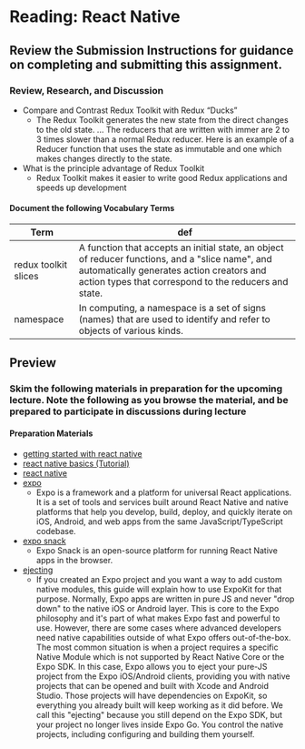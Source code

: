 # Reading: React Native

## Review the Submission Instructions for guidance on completing and submitting this assignment.

### Review, Research, and Discussion

- Compare and Contrast Redux Toolkit with Redux “Ducks”
  - The Redux Toolkit generates the new state from the direct changes to the old state. ... The reducers that are written with immer are 2 to 3 times slower than a normal Redux reducer. Here is an example of a Reducer function that uses the state as immutable and one which makes changes directly to the state.
- What is the principle advantage of Redux Toolkit
  - Redux Toolkit makes it easier to write good Redux applications and speeds up development

#### Document the following Vocabulary Terms

| Term                 | def                                                                                                                                                                                                   |
| -------------------- | ----------------------------------------------------------------------------------------------------------------------------------------------------------------------------------------------------- |
| redux toolkit slices | A function that accepts an initial state, an object of reducer functions, and a "slice name", and automatically generates action creators and action types that correspond to the reducers and state. |
| namespace            | In computing, a namespace is a set of signs (names) that are used to identify and refer to objects of various kinds.                                                                                  |

## Preview

### Skim the following materials in preparation for the upcoming lecture. Note the following as you browse the material, and be prepared to participate in discussions during lecture

#### Preparation Materials

- [getting started with react native](https://reactnative.dev/docs/getting-started)
- [react native basics (Tutorial)](https://reactnative.dev/docs/tutorial)
- [react native](https://reactnative.dev/)
- [expo](https://expo.dev/)
  - Expo is a framework and a platform for universal React applications. It is a set of tools and services built around React Native and native platforms that help you develop, build, deploy, and quickly iterate on iOS, Android, and web apps from the same JavaScript/TypeScript codebase.
- [expo snack](https://snack.expo.dev/)
  - Expo Snack is an open-source platform for running React Native apps in the browser.
- [ejecting](https://docs.expo.dev/expokit/eject/?redirected)
  - If you created an Expo project and you want a way to add custom native modules, this guide will explain how to use ExpoKit for that purpose.
    Normally, Expo apps are written in pure JS and never "drop down" to the native iOS or Android layer. This is core to the Expo philosophy and it's part of what makes Expo fast and powerful to use.
    However, there are some cases where advanced developers need native capabilities outside of what Expo offers out-of-the-box. The most common situation is when a project requires a specific Native Module which is not supported by React Native Core or the Expo SDK.
    In this case, Expo allows you to eject your pure-JS project from the Expo iOS/Android clients, providing you with native projects that can be opened and built with Xcode and Android Studio. Those projects will have dependencies on ExpoKit, so everything you already built will keep working as it did before.
    We call this "ejecting" because you still depend on the Expo SDK, but your project no longer lives inside Expo Go. You control the native projects, including configuring and building them yourself.
